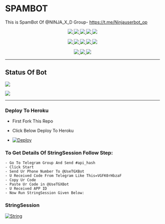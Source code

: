 # SPAMBOT
This is SpamBot Of @NINJA_X_D Group- https://t.me/Ninjauserbot_op

<p align="center">
<a href="https://github.com/NINJAHACKER01/NinjaSpamBot" alt="GitHub closed issues"> <img src="https://img.shields.io/github/issues-closed-raw/NINJAHACKER01/NINJASPAMBOT?style=flat&logo=github&color=success" /> </a>
<a href="https://github.com/NINJAHACKER01/NinjaSpamBot/graphs/contributors" alt="GitHub contributors"> <img src="https://img.shields.io/github/contributors/NINJAHACKER01/NINJASPAMBOT?style=flat&logo=github" /> </a>
<a href="https://github.com/NINJAHACKER01/NinjaSpamBot/network/members" alt="GitHub forks"> <img src="https://img.shields.io/github/forks/NINJAHACKER01/NINJASPAMBOT?label=Forks&logo=github" /> </a>
<a href="https://github.com/NINJAHACKER01/NinjaSpamBot" alt="GitHub closed pull requests"> <img src="https://img.shields.io/github/issues-pr-closed-raw/NINJAHACKER01/NINJASPAMBOT?color=success" /> </a>
<a href="https://github.com/NINJAHACKER01/NinjaSpamBot" alt="GitHub issues"> <img src="https://img.shields.io/github/issues-raw/NINJAHACKER01/NINJASPAMBOT?style=flat&logo=github&color=yellow" /> </a>
</p>
<p align="center">
<a href="https://github.com/NINJAHACKER01/NinjaSpamBot" alt="GitHub release (latest by date including pre-releases)"> <img src="https://img.shields.io/github/v/release/NINJAHACKER01/NINJASPAMBOT?include_prereleases?style=flat&logo=github" /> </a>
<a href="https://www.python.org/" alt="made-with-python"> <img src="https://img.shields.io/badge/Made%20with-Python-1f425f.svg?style=flat&logo=python&color=blue" /> </a>
<a href="https://github.com/NINJAHACKER01/NinjaSpamBot" alt="Docker!"> <img src="https://aleen42.github.io/badges/src/docker.svg" /> </a>
<a href="https://github.com/NINJAHACKER01/NinjaSpamBot" alt="GitHub repo size"> <img src="https://img.shields.io/github/repo-size/NINJAHACKER01/NINJASPAMBOT" /> </a>
<a href="https://github.com/NINJAHACKER01/NinjaSpamBot/blob/master/LICENSE" alt="GPLv3 license"> <img src="https://img.shields.io/badge/License-GPLv3-blue.svg" /> </a>
</p>
<p align="center">
<a href="https://t.me/NinjaSpamBot" alt="Telegram!"> <img src="https://aleen42.github.io/badges/src/telegram.svg" /> </a>
<a href="https://github.com/NINJAHACKER01/NinjaSpamBot/graphs/commit-activity" alt="Maintenance"> <img src="https://img.shields.io/badge/Maintained%3F-yes-green.svg" /> </a>
<a href="https://makeapullrequest.com" alt="PRs Welcome"> <img src="https://img.shields.io/badge/PRs-welcome-brightgreen.svg?style=flat-square" /> </a>
</p>

------------
## Status Of Bot 

<p align="left">
    <a href="https://github.com/NINJAHACKER01/NinjaSpamBot/network/members"><img src="https://img.shields.io/github/forks/NINJAHACKER01/NINJASPAMBOT?label=Forks&logoColor=Black&style=social"></a><p align="left"><a href="https://github.com/NINJAHACKER01/NinjaSpamBot/stargazers"><img src="https://img.shields.io/github/stars/NINJAHACKER01/NINJASPAMBOT?logoColor=Blue&style=social"></a><p align="left"><a href="https://github.com/NINJAHACKER01/NinjaSpamBot"></a><p align="left"><a href="https://github.com/NINJAHACKER01/NinjaSpamBot?"></a>



------------
<h3> Deploy To Heroku </h3>

- First Fork This Repo

- Click Below Deploy To Heroku

- [![Deploy](https://www.herokucdn.com/deploy/button.svg)](https://heroku.com/deploy)


### To Get Details Of StringSession Follow Step: 

    - Go To Telegram Group And Send #api_hash
    - Click Start
    - Send Ur Phone Number To @UseTGXBot
    - U Received Code From Telegram Like This=VGFK0rHbzaF
    - Copy Ur Code
    - Paste Ur Code in @UseTGXBot
    - U Received APP ID
    - Now Run StringSession Given Below:
   

### StringSession

[![String](https://telegra.ph/file/f13f61a635735dfdf0457.jpg)](https://replit.com/@DARKDEVIL10/ninjauserbot#main.py) 
